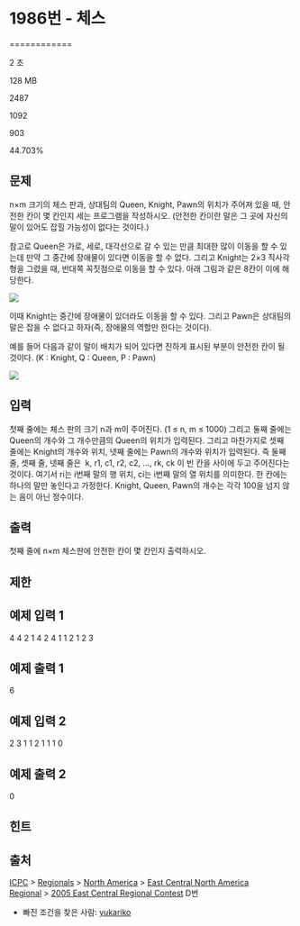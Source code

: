 # 1986번 - 체스


============

2 초

128 MB

2487

1092

903

44.703%

문제
--

n×m 크기의 체스 판과, 상대팀의 Queen, Knight, Pawn의 위치가 주어져 있을 때, 안전한 칸이 몇 칸인지 세는 프로그램을 작성하시오. (안전한 칸이란 말은 그 곳에 자신의 말이 있어도 잡힐 가능성이 없다는 것이다.)

참고로 Queen은 가로, 세로, 대각선으로 갈 수 있는 만큼 최대한 많이 이동을 할 수 있는데 만약 그 중간에 장애물이 있다면 이동을 할 수 없다. 그리고 Knight는 2×3 직사각형을 그렸을 때, 반대쪽 꼭짓점으로 이동을 할 수 있다. 아래 그림과 같은 8칸이 이에 해당한다.

![](/JudgeOnline/upload/201007/asdf.png)

이때 Knight는 중간에 장애물이 있더라도 이동을 할 수 있다. 그리고 Pawn은 상대팀의 말은 잡을 수 없다고 하자(즉, 장애물의 역할만 한다는 것이다).

예를 들어 다음과 같이 말이 배치가 되어 있다면 진하게 표시된 부분이 안전한 칸이 될 것이다. (K : Knight, Q : Queen, P : Pawn)

![](/JudgeOnline/upload/201007/qazwqszx.png)

입력
--

첫째 줄에는 체스 판의 크기 n과 m이 주어진다. (1 ≤ n, m ≤ 1000) 그리고 둘째 줄에는 Queen의 개수와 그 개수만큼의 Queen의 위치가 입력된다. 그리고 마찬가지로 셋째 줄에는 Knight의 개수와 위치, 넷째 줄에는 Pawn의 개수와 위치가 입력된다. 즉 둘째 줄, 셋째 줄, 넷째 줄은  k, r1, c1, r2, c2, ..., rk, ck 이 빈 칸을 사이에 두고 주어진다는 것이다. 여기서 ri는 i번째 말의 행 위치, ci는 i번째 말의 열 위치를 의미한다. 한 칸에는 하나의 말만 놓인다고 가정한다. Knight, Queen, Pawn의 개수는 각각 100을 넘지 않는 음이 아닌 정수이다.

출력
--

첫째 줄에 n×m 체스판에 안전한 칸이 몇 칸인지 출력하시오.

제한
--

예제 입력 1
-------

4 4
2 1 4 2 4
1 1 2
1 2 3

예제 출력 1
-------

6

예제 입력 2
-------

2 3
1 1 2
1 1 1
0

예제 출력 2
-------

0

힌트
--

출처
--

[ICPC](/category/1) > [Regionals](/category/7) > [North America](/category/8) > [East Central North America Regional](/category/32) > [2005 East Central Regional Contest](/category/detail/121) D번

*   빠진 조건을 찾은 사람: [yukariko](/user/yukariko)